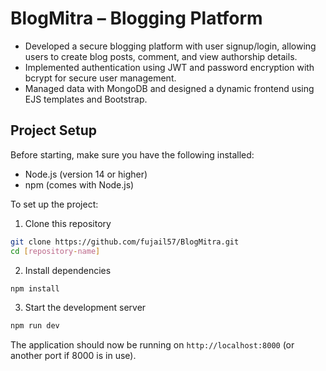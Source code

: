 # BlogMitra – Blogging Platform
- Developed a secure blogging platform with user signup/login, allowing users to create blog posts, comment, and view authorship details.
- Implemented authentication using JWT and password encryption with bcrypt for secure user management.
- Managed data with MongoDB and designed a dynamic frontend using EJS templates and Bootstrap.

## Project Setup

Before starting, make sure you have the following installed:
- Node.js (version 14 or higher)
- npm (comes with Node.js)

To set up the project:

1. Clone this repository
```bash
git clone https://github.com/fujail57/BlogMitra.git
cd [repository-name]
```

2. Install dependencies
```bash
npm install
```

3. Start the development server
```bash
npm run dev
```

The application should now be running on `http://localhost:8000` (or another port if 8000 is in use).
